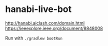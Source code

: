 # hanabi-live-bot

http://hanabi.aiclash.com/domain.html
https://ieeexplore.ieee.org/document/8848008

Run with `./gradlew bootRun`